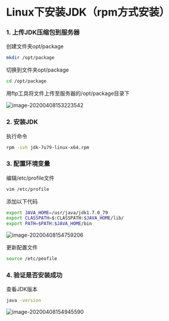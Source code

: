 # Linux下安装JDK（rpm方式安装）

### 1. 上传JDK压缩包到服务器

创建文件夹opt/package

```sh
mkdir /opt/package
```

切换到文件夹opt/package

```sh
cd /opt/package
```

用ftp工具将文件上传至服务器的/opt/package目录下

![image-20200408153223542](https://alanlee-image-bed.oss-cn-shenzhen.aliyuncs.com/note_images/20200408153342-377241.png)



### 2. 安装JDK

执行命令

```sh
rpm -ivh jdk-7u79-linux-x64.rpm
```





### 3. 配置环境变量

编辑/etc/profile文件

```sh
vim /etc/profile
```

添加以下代码

```sh
export JAVA_HOME=/usr/java/jdk1.7.0_79
export CLASSPATH=$:CLASSPATH:$JAVA_HOME/lib/
export PATH=$PATH:$JAVA_HOME/bin
```

![image-20200408154759206](https://alanlee-image-bed.oss-cn-shenzhen.aliyuncs.com/note_images/20200408154802-968410.png)

更新配置文件

```sh
source /etc/peofile
```



### 4. 验证是否安装成功

查看JDK版本

```sh
java -version
```

![image-20200408154945590](https://alanlee-image-bed.oss-cn-shenzhen.aliyuncs.com/note_images/20200408154945-653797.png)

